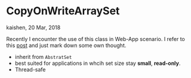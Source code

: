 # CopyOnWriteArraySet

kaishen, 20 Mar, 2018

Recently I encounter the use of this class in Web-App scenario. I refer to this [post](http://www.cnblogs.com/skywang12345/p/3498497.html) and just mark down some own thought.

+ inherit from `AbstratSet` 
+ best suited for applications in whcih set size stay **small**, **read-only**. 
+ Thread-safe